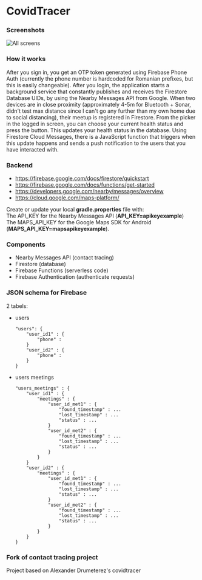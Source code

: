 # CovidTracer

### Screenshots
![All screens](https://firebasestorage.googleapis.com/v0/b/covidtracer-7a0f6.appspot.com/o/CovidTracer%2FScreenshots%2FAllScreens.v2.png?alt=media&token=87299887-2d5c-420c-9af6-487f45370c18)

### How it works
After you sign in, you get an OTP token generated using Firebase Phone Auth (currently the phone number is hardcoded for Romanian prefixes, but this is easily changeable). After you login, the application starts a background service that constantly publishes and receives the Firestore Database UIDs, by using the Nearby Messages API from Google. When two devices are in close proximity (approximately 4-5m for Bluetooth + Sonar, didn't test max distance since I can't go any further than my own home due to social distancing), their meetup is registered in Firestore.
From the picker in the logged in screen, you can choose your current health status and press the button. This updates your health status in the database. Using Firestore Cloud Messages, there is a JavaScript function that triggers when this update happens and sends a push notification to the users that you have interacted with.

### Backend
- https://firebase.google.com/docs/firestore/quickstart
- https://firebase.google.com/docs/functions/get-started
- https://developers.google.com/nearby/messages/overview
- https://cloud.google.com/maps-platform/

Create or update your local <b>gradle.properties</b> file with: \
The API_KEY for the Nearby Messages API (<b>API_KEY=apikeyexample</b>) \
The MAPS_API_KEY for the Google Maps SDK for Android (<b>MAPS_API_KEY=mapsapikeyexample</b>).


### Components
- Nearby Messages API       (contact tracing)
- Firestore                 (database)
- Firebase Functions        (serverless code)
- Firebase Authentication   (authenticate requests)

### JSON schema for Firebase

2 tabels:
- users
    ```
    "users": {
        "user_id1" : {
            "phone" :
        }
        "user_id2" : {
            "phone" :
        }
    }
    ```

- users meetings
    ```
    "users_meetings" : {
        "user_id1" : {
            "meetings" : {
                "user_id_met1" : {
                    "found_timestamp" : ...
                    "lost_timestamp" : ...
                    "status" : ...
                }
                "user_id_met2" : {
                    "found_timestamp" : ...
                    "lost_timestamp" : ...
                    "status" : ...
                }
            }
        }
        "user_id2" : {
            "meetings" : {
                "user_id_met1" : {
                    "found_timestamp" : ...
                    "lost_timestamp" : ...
                    "status" : ...
                }
                "user_id_met2" : {
                    "found_timestamp" : ...
                    "lost_timestamp" : ...
                    "status" : ...
                }
            }
        }
    }
    ```
    
### Fork of contact tracing project
Project based on Alexander Drumeterez's covidtracer
